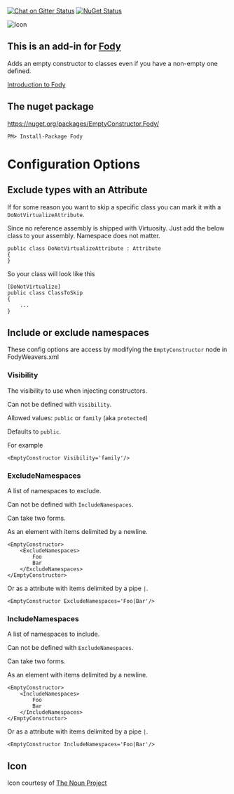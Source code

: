 [![Chat on Gitter Status](https://img.shields.io/gitter/room/fody/fody.svg?style=flat)](https://gitter.im/Fody)
[![NuGet Status](http://img.shields.io/nuget/v/EmptyConstructor.Fody.svg?style=flat)](https://www.nuget.org/packages/EmptyConstructor.Fody/)

![Icon](https://raw.github.com/Fody/EmptyConstructor/master/Icons/package_icon.png)


## This is an add-in for [Fody](https://github.com/Fody/Fody/) 

Adds an empty constructor to classes even if you have a non-empty one defined.

[Introduction to Fody](http://github.com/Fody/Fody/wiki/SampleUsage)


## The nuget package

https://nuget.org/packages/EmptyConstructor.Fody/

    PM> Install-Package Fody


# Configuration Options


## Exclude types with an Attribute

If for some reason you want to skip a specific class you can mark it with a `DoNotVirtualizeAttribute`. 

Since no reference assembly is shipped with Virtuosity. Just add the below class to your assembly. Namespace does not matter.

    public class DoNotVirtualizeAttribute : Attribute
    {
    }

So your class will look like this

    [DoNotVirtualize]
    public class ClassToSkip
    {
        ...
    }


## Include or exclude namespaces
 
These config options are access by modifying the `EmptyConstructor` node in FodyWeavers.xml 


### Visibility

The visibility to use when injecting constructors.

Can not be defined with `Visibility`.

Allowed values: `public` or `family` (aka `protected`)

Defaults to `public`.

For example

    <EmptyConstructor Visibility='family'/>


### ExcludeNamespaces

A list of namespaces to exclude.

Can not be defined with `IncludeNamespaces`.

Can take two forms. 

As an element with items delimited by a newline.

    <EmptyConstructor>
        <ExcludeNamespaces>
            Foo
            Bar
        </ExcludeNamespaces>
    </EmptyConstructor>
    
Or as a attribute with items delimited by a pipe `|`.

    <EmptyConstructor ExcludeNamespaces='Foo|Bar'/>

  
### IncludeNamespaces

A list of namespaces to include.

Can not be defined with `ExcludeNamespaces`.

Can take two forms. 

As an element with items delimited by a newline.

    <EmptyConstructor>
        <IncludeNamespaces>
            Foo
            Bar
        </IncludeNamespaces>
    </EmptyConstructor>
    
Or as a attribute with items delimited by a pipe `|`.

    <EmptyConstructor IncludeNamespaces='Foo|Bar'/>


## Icon

Icon courtesy of [The Noun Project](http://thenounproject.com)
